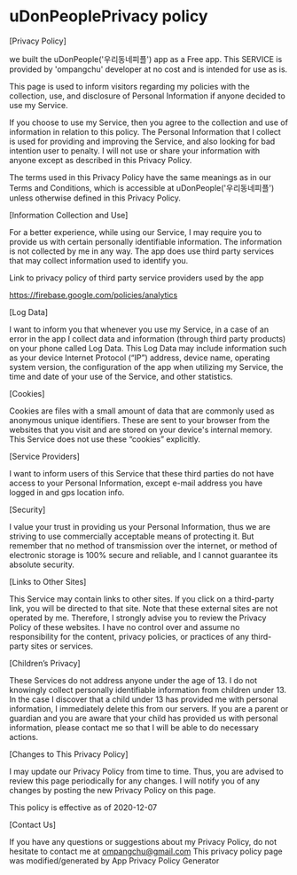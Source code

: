 # uDonPeoplePrivacy policy

[Privacy Policy]

we built the uDonPeople('우리동네피플') app as a Free app. 
This SERVICE is provided by 'ompangchu' developer at no cost and is intended for use as is.

This page is used to inform visitors regarding my policies with the collection, use, and disclosure of Personal Information if anyone decided to use my Service.

If you choose to use my Service, then you agree to the collection and use of information in relation to this policy. 
The Personal Information that I collect is used for providing and improving the Service, and also looking for bad intention user to penalty.
I will not use or share your information with anyone except as described in this Privacy Policy.

The terms used in this Privacy Policy have the same meanings as in our Terms and Conditions, 
which is accessible at uDonPeople('우리동네피플') unless otherwise defined in this Privacy Policy.

[Information Collection and Use]

For a better experience, while using our Service, I may require you to provide us with certain personally identifiable information.
The information is not collected by me in any way.
The app does use third party services that may collect information used to identify you.

Link to privacy policy of third party service providers used by the app

https://firebase.google.com/policies/analytics


[Log Data]

I want to inform you that whenever you use my Service, in a case of an error in the app I collect data and information (through third party products) on your phone called Log Data. This Log Data may include information such as your device Internet Protocol (“IP”) address, device name, operating system version, the configuration of the app when utilizing my Service, the time and date of your use of the Service, and other statistics.

[Cookies]

Cookies are files with a small amount of data that are commonly used as anonymous unique identifiers. 
These are sent to your browser from the websites that you visit and are stored on your device's internal memory.
This Service does not use these “cookies” explicitly. 

[Service Providers]

I want to inform users of this Service that these third parties do not have access to your Personal Information, 
except e-mail address you have logged in and gps location info.

[Security]

I value your trust in providing us your Personal Information, thus we are striving to use commercially acceptable means of protecting it. But remember that no method of transmission over the internet, or method of electronic storage is 100% secure and reliable, and I cannot guarantee its absolute security.

[Links to Other Sites]

This Service may contain links to other sites. If you click on a third-party link, you will be directed to that site. Note that these external sites are not operated by me. Therefore, I strongly advise you to review the Privacy Policy of these websites. I have no control over and assume no responsibility for the content, privacy policies, or practices of any third-party sites or services.

[Children’s Privacy]

These Services do not address anyone under the age of 13. I do not knowingly collect personally identifiable information from children under 13. 
In the case I discover that a child under 13 has provided me with personal information, I immediately delete this from our servers. 
If you are a parent or guardian and you are aware that your child has provided us with personal information, please contact me so that I will be able to do necessary actions.

[Changes to This Privacy Policy]

I may update our Privacy Policy from time to time. Thus, you are advised to review this page periodically for any changes.
I will notify you of any changes by posting the new Privacy Policy on this page.

This policy is effective as of 2020-12-07

[Contact Us]

If you have any questions or suggestions about my Privacy Policy, do not hesitate to contact me at ompangchu@gmail.com
This privacy policy page was modified/generated by App Privacy Policy Generator
